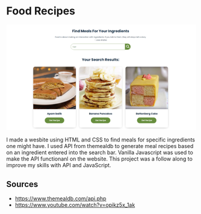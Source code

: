 # Food Recipes

[![Screenshot](foodRecipesAPI.png)](https://dyanar.github.io/FoodRecipesAPI/)

I made a wesbite using HTML and CSS to find meals for specific ingredients one might have. I used API from themealdb to generate meal recipes based on an ingredient entered into the search bar. Vanilla Javascript was used to make the API functionanl on the website. This project was a follow along to improve my skills with API and JavaScript.

## Sources
- https://www.themealdb.com/api.php
- https://www.youtube.com/watch?v=opikz5x_1ak
